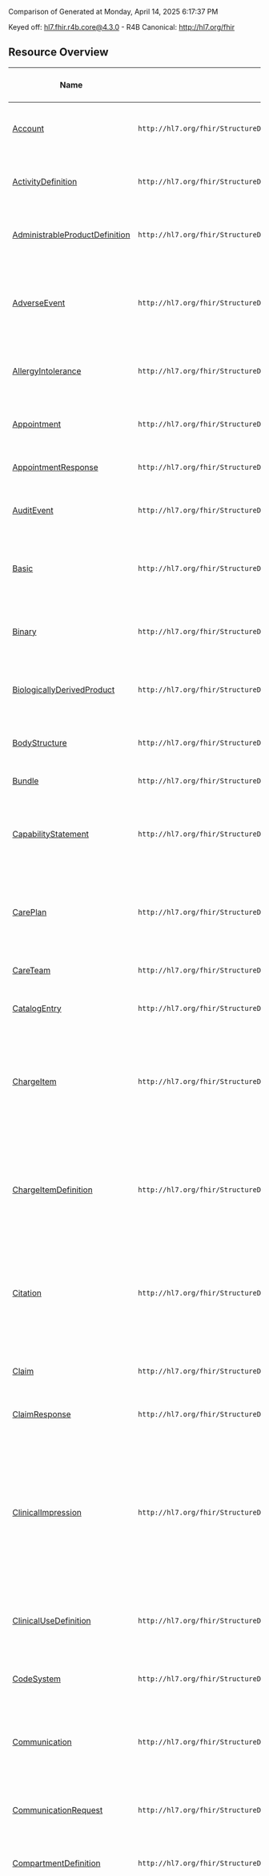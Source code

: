 Comparison of 
Generated at Monday, April 14, 2025 6:17:37 PM

Keyed off: hl7.fhir.r4b.core@4.3.0 - R4B
Canonical: http://hl7.org/fhir

## Resource Overview
| Name | Canonical | Description | Path to R2 | Path to R3 | Path to R4 | Path to R5 |
| --- | --- | --- | --- | --- | --- | --- |
| [Account](Resources/Account.md) | `http://hl7.org/fhir/StructureDefinition/Account\|4.3.0` | A financial tool for tracking value accrued for a particular purpose.  In the healthcare field, used to track charges for a patient, cost centers, etc. | ✔ | ✔ | ✔ | ✔ |
| [ActivityDefinition](Resources/ActivityDefinition.md) | `http://hl7.org/fhir/StructureDefinition/ActivityDefinition\|4.3.0` | This resource allows for the definition of some activity to be performed, independent of a particular patient, practitioner, or other performance context. |  | ✔ | ✔ | ✔ |
| [AdministrableProductDefinition](Resources/AdministrableProductDefinition.md) | `http://hl7.org/fhir/StructureDefinition/AdministrableProductDefinition\|4.3.0` | A medicinal product in the final form which is suitable for administering to a patient (after any mixing of multiple components, dissolution etc. has been performed). |  |  |  | ✔ |
| [AdverseEvent](Resources/AdverseEvent.md) | `http://hl7.org/fhir/StructureDefinition/AdverseEvent\|4.3.0` | Actual or  potential/avoided event causing unintended physical injury resulting from or contributed to by medical care, a research study or other healthcare setting factors that requires additional monitoring, treatment, or hospitalization, or that results in death. |  | ✔ | ✔ | ✔ |
| [AllergyIntolerance](Resources/AllergyIntolerance.md) | `http://hl7.org/fhir/StructureDefinition/AllergyIntolerance\|4.3.0` | Risk of harmful or undesirable, physiological response which is unique to an individual and associated with exposure to a substance. | ✔ | ✔ | ✔ | ✔ |
| [Appointment](Resources/Appointment.md) | `http://hl7.org/fhir/StructureDefinition/Appointment\|4.3.0` | A booking of a healthcare event among patient(s), practitioner(s), related person(s) and/or device(s) for a specific date/time. This may result in one or more Encounter(s). | ✔ | ✔ | ✔ | ✔ |
| [AppointmentResponse](Resources/AppointmentResponse.md) | `http://hl7.org/fhir/StructureDefinition/AppointmentResponse\|4.3.0` | A reply to an appointment request for a patient and/or practitioner(s), such as a confirmation or rejection. | ✔ | ✔ | ✔ | ✔ |
| [AuditEvent](Resources/AuditEvent.md) | `http://hl7.org/fhir/StructureDefinition/AuditEvent\|4.3.0` | A record of an event made for purposes of maintaining a security log. Typical uses include detection of intrusion attempts and monitoring for inappropriate usage. | ✔ | ✔ | ✔ | ✔ |
| [Basic](Resources/Basic.md) | `http://hl7.org/fhir/StructureDefinition/Basic\|4.3.0` | Basic is used for handling concepts not yet defined in FHIR, narrative-only resources that don't map to an existing resource, and custom resources not appropriate for inclusion in the FHIR specification. | ✔ | ✔ | ✔ | ✔ |
| [Binary](Resources/Binary.md) | `http://hl7.org/fhir/StructureDefinition/Binary\|4.3.0` | A resource that represents the data of a single raw artifact as digital content accessible in its native format.  A Binary resource can contain any content, whether text, image, pdf, zip archive, etc. | ✔ | ✔ | ✔ | ✔ |
| [BiologicallyDerivedProduct](Resources/BiologicallyDerivedProduct.md) | `http://hl7.org/fhir/StructureDefinition/BiologicallyDerivedProduct\|4.3.0` | A material substance originating from a biological entity intended to be transplanted or infused<br/>into another (possibly the same) biological entity. |  |  | ✔ | ✔ |
| [BodyStructure](Resources/BodyStructure.md) | `http://hl7.org/fhir/StructureDefinition/BodyStructure\|4.3.0` | Record details about an anatomical structure.  This resource may be used when a coded concept does not provide the necessary detail needed for the use case. | ✔ | ✔ | ✔ | ✔ |
| [Bundle](Resources/Bundle.md) | `http://hl7.org/fhir/StructureDefinition/Bundle\|4.3.0` | A container for a collection of resources. | ✔ | ✔ | ✔ | ✔ |
| [CapabilityStatement](Resources/CapabilityStatement.md) | `http://hl7.org/fhir/StructureDefinition/CapabilityStatement\|4.3.0` | A Capability Statement documents a set of capabilities (behaviors) of a FHIR Server for a particular version of FHIR that may be used as a statement of actual server functionality or a statement of required or desired server implementation. | ✔ | ✔ | ✔ | ✔ |
| [CarePlan](Resources/CarePlan.md) | `http://hl7.org/fhir/StructureDefinition/CarePlan\|4.3.0` | Describes the intention of how one or more practitioners intend to deliver care for a particular patient, group or community for a period of time, possibly limited to care for a specific condition or set of conditions. | ✔ | ✔ | ✔ | ✔ |
| [CareTeam](Resources/CareTeam.md) | `http://hl7.org/fhir/StructureDefinition/CareTeam\|4.3.0` | The Care Team includes all the people and organizations who plan to participate in the coordination and delivery of care for a patient. |  | ✔ | ✔ | ✔ |
| [CatalogEntry](Resources/CatalogEntry.md) | `http://hl7.org/fhir/StructureDefinition/CatalogEntry\|4.3.0` | Catalog entries are wrappers that contextualize items included in a catalog. |  |  | ✔ |  |
| [ChargeItem](Resources/ChargeItem.md) | `http://hl7.org/fhir/StructureDefinition/ChargeItem\|4.3.0` | The resource ChargeItem describes the provision of healthcare provider products for a certain patient, therefore referring not only to the product, but containing in addition details of the provision, like date, time, amounts and participating organizations and persons. Main Usage of the ChargeItem is to enable the billing process and internal cost allocation. |  | ✔ | ✔ | ✔ |
| [ChargeItemDefinition](Resources/ChargeItemDefinition.md) | `http://hl7.org/fhir/StructureDefinition/ChargeItemDefinition\|4.3.0` | The ChargeItemDefinition resource provides the properties that apply to the (billing) codes necessary to calculate costs and prices. The properties may differ largely depending on type and realm, therefore this resource gives only a rough structure and requires profiling for each type of billing code system. |  |  | ✔ | ✔ |
| [Citation](Resources/Citation.md) | `http://hl7.org/fhir/StructureDefinition/Citation\|4.3.0` | The Citation Resource enables reference to any knowledge artifact for purposes of identification and attribution. The Citation Resource supports existing reference structures and developing publication practices such as versioning, expressing complex contributorship roles, and referencing computable resources. |  |  |  | ✔ |
| [Claim](Resources/Claim.md) | `http://hl7.org/fhir/StructureDefinition/Claim\|4.3.0` | A provider issued list of professional services and products which have been provided, or are to be provided, to a patient which is sent to an insurer for reimbursement. | ✔ | ✔ | ✔ | ✔ |
| [ClaimResponse](Resources/ClaimResponse.md) | `http://hl7.org/fhir/StructureDefinition/ClaimResponse\|4.3.0` | This resource provides the adjudication details from the processing of a Claim resource. | ✔ | ✔ | ✔ | ✔ |
| [ClinicalImpression](Resources/ClinicalImpression.md) | `http://hl7.org/fhir/StructureDefinition/ClinicalImpression\|4.3.0` | A record of a clinical assessment performed to determine what problem(s) may affect the patient and before planning the treatments or management strategies that are best to manage a patient's condition. Assessments are often 1:1 with a clinical consultation / encounter,  but this varies greatly depending on the clinical workflow. This resource is called "ClinicalImpression" rather than "ClinicalAssessment" to avoid confusion with the recording of assessment tools such as Apgar score. | ✔ | ✔ | ✔ | ✔ |
| [ClinicalUseDefinition](Resources/ClinicalUseDefinition.md) | `http://hl7.org/fhir/StructureDefinition/ClinicalUseDefinition\|4.3.0` | A single issue - either an indication, contraindication, interaction or an undesirable effect for a medicinal product, medication, device or procedure. |  |  |  | ✔ |
| [CodeSystem](Resources/CodeSystem.md) | `http://hl7.org/fhir/StructureDefinition/CodeSystem\|4.3.0` | The CodeSystem resource is used to declare the existence of and describe a code system or code system supplement and its key properties, and optionally define a part or all of its content. | ✔ | ✔ | ✔ | ✔ |
| [Communication](Resources/Communication.md) | `http://hl7.org/fhir/StructureDefinition/Communication\|4.3.0` | An occurrence of information being transmitted; e.g. an alert that was sent to a responsible provider, a public health agency that was notified about a reportable condition. | ✔ | ✔ | ✔ | ✔ |
| [CommunicationRequest](Resources/CommunicationRequest.md) | `http://hl7.org/fhir/StructureDefinition/CommunicationRequest\|4.3.0` | A request to convey information; e.g. the CDS system proposes that an alert be sent to a responsible provider, the CDS system proposes that the public health agency be notified about a reportable condition. | ✔ | ✔ | ✔ | ✔ |
| [CompartmentDefinition](Resources/CompartmentDefinition.md) | `http://hl7.org/fhir/StructureDefinition/CompartmentDefinition\|4.3.0` | A compartment definition that defines how resources are accessed on a server. |  | ✔ | ✔ | ✔ |
| [Composition](Resources/Composition.md) | `http://hl7.org/fhir/StructureDefinition/Composition\|4.3.0` | A set of healthcare-related information that is assembled together into a single logical package that provides a single coherent statement of meaning, establishes its own context and that has clinical attestation with regard to who is making the statement. A Composition defines the structure and narrative content necessary for a document. However, a Composition alone does not constitute a document. Rather, the Composition must be the first entry in a Bundle where Bundle.type=document, and any other resources referenced from Composition must be included as subsequent entries in the Bundle (for example Patient, Practitioner, Encounter, etc.). | ✔ | ✔ | ✔ | ✔ |
| [ConceptMap](Resources/ConceptMap.md) | `http://hl7.org/fhir/StructureDefinition/ConceptMap\|4.3.0` | A statement of relationships from one set of concepts to one or more other concepts - either concepts in code systems, or data element/data element concepts, or classes in class models. | ✔ | ✔ | ✔ | ✔ |
| [Condition](Resources/Condition.md) | `http://hl7.org/fhir/StructureDefinition/Condition\|4.3.0` | A clinical condition, problem, diagnosis, or other event, situation, issue, or clinical concept that has risen to a level of concern. | ✔ | ✔ | ✔ | ✔ |
| [Consent](Resources/Consent.md) | `http://hl7.org/fhir/StructureDefinition/Consent\|4.3.0` | A record of a healthcare consumer’s  choices, which permits or denies identified recipient(s) or recipient role(s) to perform one or more actions within a given policy context, for specific purposes and periods of time. |  | ✔ | ✔ | ✔ |
| [Contract](Resources/Contract.md) | `http://hl7.org/fhir/StructureDefinition/Contract\|4.3.0` | Legally enforceable, formally recorded unilateral or bilateral directive i.e., a policy or agreement. | ✔ | ✔ | ✔ | ✔ |
| [Coverage](Resources/Coverage.md) | `http://hl7.org/fhir/StructureDefinition/Coverage\|4.3.0` | Financial instrument which may be used to reimburse or pay for health care products and services. Includes both insurance and self-payment. | ✔ | ✔ | ✔ | ✔ |
| [CoverageEligibilityRequest](Resources/CoverageEligibilityRequest.md) | `http://hl7.org/fhir/StructureDefinition/CoverageEligibilityRequest\|4.3.0` | The CoverageEligibilityRequest provides patient and insurance coverage information to an insurer for them to respond, in the form of an CoverageEligibilityResponse, with information regarding whether the stated coverage is valid and in-force and optionally to provide the insurance details of the policy. | ✔ | ✔ | ✔ | ✔ |
| [CoverageEligibilityResponse](Resources/CoverageEligibilityResponse.md) | `http://hl7.org/fhir/StructureDefinition/CoverageEligibilityResponse\|4.3.0` | This resource provides eligibility and plan details from the processing of an CoverageEligibilityRequest resource. | ✔ | ✔ | ✔ | ✔ |
| [DetectedIssue](Resources/DetectedIssue.md) | `http://hl7.org/fhir/StructureDefinition/DetectedIssue\|4.3.0` | Indicates an actual or potential clinical issue with or between one or more active or proposed clinical actions for a patient; e.g. Drug-drug interaction, Ineffective treatment frequency, Procedure-condition conflict, etc. | ✔ | ✔ | ✔ | ✔ |
| [Device](Resources/Device.md) | `http://hl7.org/fhir/StructureDefinition/Device\|4.3.0` | A type of a manufactured item that is used in the provision of healthcare without being substantially changed through that activity. The device may be a medical or non-medical device. | ✔ | ✔ | ✔ | ✔ |
| [DeviceDefinition](Resources/DeviceDefinition.md) | `http://hl7.org/fhir/StructureDefinition/DeviceDefinition\|4.3.0` | The characteristics, operational status and capabilities of a medical-related component of a medical device. |  |  | ✔ | ✔ |
| [DeviceMetric](Resources/DeviceMetric.md) | `http://hl7.org/fhir/StructureDefinition/DeviceMetric\|4.3.0` | Describes a measurement, calculation or setting capability of a medical device. | ✔ | ✔ | ✔ | ✔ |
| [DeviceRequest](Resources/DeviceRequest.md) | `http://hl7.org/fhir/StructureDefinition/DeviceRequest\|4.3.0` | Represents a request for a patient to employ a medical device. The device may be an implantable device, or an external assistive device, such as a walker. | ✔ | ✔ | ✔ | ✔ |
| [DeviceUseStatement](Resources/DeviceUseStatement.md) | `http://hl7.org/fhir/StructureDefinition/DeviceUseStatement\|4.3.0` | A record of a device being used by a patient where the record is the result of a report from the patient or another clinician. | ✔ | ✔ | ✔ | ✔ |
| [DiagnosticReport](Resources/DiagnosticReport.md) | `http://hl7.org/fhir/StructureDefinition/DiagnosticReport\|4.3.0` | The findings and interpretation of diagnostic  tests performed on patients, groups of patients, devices, and locations, and/or specimens derived from these. The report includes clinical context such as requesting and provider information, and some mix of atomic results, images, textual and coded interpretations, and formatted representation of diagnostic reports. | ✔ | ✔ | ✔ | ✔ |
| [DocumentManifest](Resources/DocumentManifest.md) | `http://hl7.org/fhir/StructureDefinition/DocumentManifest\|4.3.0` | A collection of documents compiled for a purpose together with metadata that applies to the collection. | ✔ | ✔ | ✔ |  |
| [DocumentReference](Resources/DocumentReference.md) | `http://hl7.org/fhir/StructureDefinition/DocumentReference\|4.3.0` | A reference to a document of any kind for any purpose. Provides metadata about the document so that the document can be discovered and managed. The scope of a document is any seralized object with a mime-type, so includes formal patient centric documents (CDA), cliical notes, scanned paper, and non-patient specific documents like policy text. | ✔ | ✔ | ✔ | ✔ |
| [DomainResource](Resources/DomainResource.md) | `http://hl7.org/fhir/StructureDefinition/DomainResource\|4.3.0` | A resource that includes narrative, extensions, and contained resources. | ✔ | ✔ | ✔ | ✔ |
| [Encounter](Resources/Encounter.md) | `http://hl7.org/fhir/StructureDefinition/Encounter\|4.3.0` | An interaction between a patient and healthcare provider(s) for the purpose of providing healthcare service(s) or assessing the health status of a patient. | ✔ | ✔ | ✔ | ✔ |
| [Endpoint](Resources/Endpoint.md) | `http://hl7.org/fhir/StructureDefinition/Endpoint\|4.3.0` | The technical details of an endpoint that can be used for electronic services, such as for web services providing XDS.b or a REST endpoint for another FHIR server. This may include any security context information. |  | ✔ | ✔ | ✔ |
| [EnrollmentRequest](Resources/EnrollmentRequest.md) | `http://hl7.org/fhir/StructureDefinition/EnrollmentRequest\|4.3.0` | This resource provides the insurance enrollment details to the insurer regarding a specified coverage. | ✔ | ✔ | ✔ | ✔ |
| [EnrollmentResponse](Resources/EnrollmentResponse.md) | `http://hl7.org/fhir/StructureDefinition/EnrollmentResponse\|4.3.0` | This resource provides enrollment and plan details from the processing of an EnrollmentRequest resource. | ✔ | ✔ | ✔ | ✔ |
| [EpisodeOfCare](Resources/EpisodeOfCare.md) | `http://hl7.org/fhir/StructureDefinition/EpisodeOfCare\|4.3.0` | An association between a patient and an organization / healthcare provider(s) during which time encounters may occur. The managing organization assumes a level of responsibility for the patient during this time. | ✔ | ✔ | ✔ | ✔ |
| [EventDefinition](Resources/EventDefinition.md) | `http://hl7.org/fhir/StructureDefinition/EventDefinition\|4.3.0` | The EventDefinition resource provides a reusable description of when a particular event can occur. |  |  | ✔ | ✔ |
| [Evidence](Resources/Evidence.md) | `http://hl7.org/fhir/StructureDefinition/Evidence\|4.3.0` | The Evidence Resource provides a machine-interpretable expression of an evidence concept including the evidence variables (eg population, exposures/interventions, comparators, outcomes, measured variables, confounding variables), the statistics, and the certainty of this evidence. |  |  | ✔ | ✔ |
| [EvidenceReport](Resources/EvidenceReport.md) | `http://hl7.org/fhir/StructureDefinition/EvidenceReport\|4.3.0` | The EvidenceReport Resource is a specialized container for a collection of resources and codable concepts, adapted to support compositions of Evidence, EvidenceVariable, and Citation resources and related concepts. |  |  |  | ✔ |
| [EvidenceVariable](Resources/EvidenceVariable.md) | `http://hl7.org/fhir/StructureDefinition/EvidenceVariable\|4.3.0` | The EvidenceVariable resource describes an element that knowledge (Evidence) is about. |  |  | ✔ | ✔ |
| [ExampleScenario](Resources/ExampleScenario.md) | `http://hl7.org/fhir/StructureDefinition/ExampleScenario\|4.3.0` | Example of workflow instance. |  |  | ✔ | ✔ |
| [ExplanationOfBenefit](Resources/ExplanationOfBenefit.md) | `http://hl7.org/fhir/StructureDefinition/ExplanationOfBenefit\|4.3.0` | This resource provides: the claim details; adjudication details from the processing of a Claim; and optionally account balance information, for informing the subscriber of the benefits provided. | ✔ | ✔ | ✔ | ✔ |
| [FamilyMemberHistory](Resources/FamilyMemberHistory.md) | `http://hl7.org/fhir/StructureDefinition/FamilyMemberHistory\|4.3.0` | Significant health conditions for a person related to the patient relevant in the context of care for the patient. | ✔ | ✔ | ✔ | ✔ |
| [Flag](Resources/Flag.md) | `http://hl7.org/fhir/StructureDefinition/Flag\|4.3.0` | Prospective warnings of potential issues when providing care to the patient. | ✔ | ✔ | ✔ | ✔ |
| [Goal](Resources/Goal.md) | `http://hl7.org/fhir/StructureDefinition/Goal\|4.3.0` | Describes the intended objective(s) for a patient, group or organization care, for example, weight loss, restoring an activity of daily living, obtaining herd immunity via immunization, meeting a process improvement objective, etc. | ✔ | ✔ | ✔ | ✔ |
| [GraphDefinition](Resources/GraphDefinition.md) | `http://hl7.org/fhir/StructureDefinition/GraphDefinition\|4.3.0` | A formal computable definition of a graph of resources - that is, a coherent set of resources that form a graph by following references. The Graph Definition resource defines a set and makes rules about the set. |  | ✔ | ✔ | ✔ |
| [Group](Resources/Group.md) | `http://hl7.org/fhir/StructureDefinition/Group\|4.3.0` | Represents a defined collection of entities that may be discussed or acted upon collectively but which are not expected to act collectively, and are not formally or legally recognized; i.e. a collection of entities that isn't an Organization. | ✔ | ✔ | ✔ | ✔ |
| [GuidanceResponse](Resources/GuidanceResponse.md) | `http://hl7.org/fhir/StructureDefinition/GuidanceResponse\|4.3.0` | A guidance response is the formal response to a guidance request, including any output parameters returned by the evaluation, as well as the description of any proposed actions to be taken. |  | ✔ | ✔ | ✔ |
| [HealthcareService](Resources/HealthcareService.md) | `http://hl7.org/fhir/StructureDefinition/HealthcareService\|4.3.0` | The details of a healthcare service available at a location. | ✔ | ✔ | ✔ | ✔ |
| [ImagingStudy](Resources/ImagingStudy.md) | `http://hl7.org/fhir/StructureDefinition/ImagingStudy\|4.3.0` | Representation of the content produced in a DICOM imaging study. A study comprises a set of series, each of which includes a set of Service-Object Pair Instances (SOP Instances - images or other data) acquired or produced in a common context.  A series is of only one modality (e.g. X-ray, CT, MR, ultrasound), but a study may have multiple series of different modalities. | ✔ | ✔ | ✔ | ✔ |
| [Immunization](Resources/Immunization.md) | `http://hl7.org/fhir/StructureDefinition/Immunization\|4.3.0` | Describes the event of a patient being administered a vaccine or a record of an immunization as reported by a patient, a clinician or another party. | ✔ | ✔ | ✔ | ✔ |
| [ImmunizationEvaluation](Resources/ImmunizationEvaluation.md) | `http://hl7.org/fhir/StructureDefinition/ImmunizationEvaluation\|4.3.0` | Describes a comparison of an immunization event against published recommendations to determine if the administration is "valid" in relation to those  recommendations. |  |  | ✔ | ✔ |
| [ImmunizationRecommendation](Resources/ImmunizationRecommendation.md) | `http://hl7.org/fhir/StructureDefinition/ImmunizationRecommendation\|4.3.0` | A patient's point-in-time set of recommendations (i.e. forecasting) according to a published schedule with optional supporting justification. | ✔ | ✔ | ✔ | ✔ |
| [ImplementationGuide](Resources/ImplementationGuide.md) | `http://hl7.org/fhir/StructureDefinition/ImplementationGuide\|4.3.0` | A set of rules of how a particular interoperability or standards problem is solved - typically through the use of FHIR resources. This resource is used to gather all the parts of an implementation guide into a logical whole and to publish a computable definition of all the parts. | ✔ | ✔ | ✔ | ✔ |
| [Ingredient](Resources/Ingredient.md) | `http://hl7.org/fhir/StructureDefinition/Ingredient\|4.3.0` | An ingredient of a manufactured item or pharmaceutical product. |  |  |  | ✔ |
| [InsurancePlan](Resources/InsurancePlan.md) | `http://hl7.org/fhir/StructureDefinition/InsurancePlan\|4.3.0` | Details of a Health Insurance product/plan provided by an organization. |  |  | ✔ | ✔ |
| [Invoice](Resources/Invoice.md) | `http://hl7.org/fhir/StructureDefinition/Invoice\|4.3.0` | Invoice containing collected ChargeItems from an Account with calculated individual and total price for Billing purpose. |  |  | ✔ | ✔ |
| [Library](Resources/Library.md) | `http://hl7.org/fhir/StructureDefinition/Library\|4.3.0` | The Library resource is a general-purpose container for knowledge asset definitions. It can be used to describe and expose existing knowledge assets such as logic libraries and information model descriptions, as well as to describe a collection of knowledge assets. |  | ✔ | ✔ | ✔ |
| [Linkage](Resources/Linkage.md) | `http://hl7.org/fhir/StructureDefinition/Linkage\|4.3.0` | Identifies two or more records (resource instances) that refer to the same real-world "occurrence". |  | ✔ | ✔ | ✔ |
| [List](Resources/List.md) | `http://hl7.org/fhir/StructureDefinition/List\|4.3.0` | A list is a curated collection of resources. | ✔ | ✔ | ✔ | ✔ |
| [Location](Resources/Location.md) | `http://hl7.org/fhir/StructureDefinition/Location\|4.3.0` | Details and position information for a physical place where services are provided and resources and participants may be stored, found, contained, or accommodated. | ✔ | ✔ | ✔ | ✔ |
| [ManufacturedItemDefinition](Resources/ManufacturedItemDefinition.md) | `http://hl7.org/fhir/StructureDefinition/ManufacturedItemDefinition\|4.3.0` | The definition and characteristics of a medicinal manufactured item, such as a tablet or capsule, as contained in a packaged medicinal product. |  |  |  | ✔ |
| [Measure](Resources/Measure.md) | `http://hl7.org/fhir/StructureDefinition/Measure\|4.3.0` | The Measure resource provides the definition of a quality measure. |  | ✔ | ✔ | ✔ |
| [MeasureReport](Resources/MeasureReport.md) | `http://hl7.org/fhir/StructureDefinition/MeasureReport\|4.3.0` | The MeasureReport resource contains the results of the calculation of a measure; and optionally a reference to the resources involved in that calculation. |  | ✔ | ✔ | ✔ |
| [Media](Resources/Media.md) | `http://hl7.org/fhir/StructureDefinition/Media\|4.3.0` | A photo, video, or audio recording acquired or used in healthcare. The actual content may be inline or provided by direct reference. | ✔ | ✔ | ✔ |  |
| [Medication](Resources/Medication.md) | `http://hl7.org/fhir/StructureDefinition/Medication\|4.3.0` | This resource is primarily used for the identification and definition of a medication for the purposes of prescribing, dispensing, and administering a medication as well as for making statements about medication use. | ✔ | ✔ | ✔ | ✔ |
| [MedicationAdministration](Resources/MedicationAdministration.md) | `http://hl7.org/fhir/StructureDefinition/MedicationAdministration\|4.3.0` | Describes the event of a patient consuming or otherwise being administered a medication.  This may be as simple as swallowing a tablet or it may be a long running infusion.  Related resources tie this event to the authorizing prescription, and the specific encounter between patient and health care practitioner. | ✔ | ✔ | ✔ | ✔ |
| [MedicationDispense](Resources/MedicationDispense.md) | `http://hl7.org/fhir/StructureDefinition/MedicationDispense\|4.3.0` | Indicates that a medication product is to be or has been dispensed for a named person/patient.  This includes a description of the medication product (supply) provided and the instructions for administering the medication.  The medication dispense is the result of a pharmacy system responding to a medication order. | ✔ | ✔ | ✔ | ✔ |
| [MedicationKnowledge](Resources/MedicationKnowledge.md) | `http://hl7.org/fhir/StructureDefinition/MedicationKnowledge\|4.3.0` | Information about a medication that is used to support knowledge. |  |  | ✔ | ✔ |
| [MedicationRequest](Resources/MedicationRequest.md) | `http://hl7.org/fhir/StructureDefinition/MedicationRequest\|4.3.0` | An order or request for both supply of the medication and the instructions for administration of the medication to a patient. The resource is called "MedicationRequest" rather than "MedicationPrescription" or "MedicationOrder" to generalize the use across inpatient and outpatient settings, including care plans, etc., and to harmonize with workflow patterns. | ✔ | ✔ | ✔ | ✔ |
| [MedicationStatement](Resources/MedicationStatement.md) | `http://hl7.org/fhir/StructureDefinition/MedicationStatement\|4.3.0` | A record of a medication that is being consumed by a patient.   A MedicationStatement may indicate that the patient may be taking the medication now or has taken the medication in the past or will be taking the medication in the future.  The source of this information can be the patient, significant other (such as a family member or spouse), or a clinician.  A common scenario where this information is captured is during the history taking process during a patient visit or stay.   The medication information may come from sources such as the patient's memory, from a prescription bottle,  or from a list of medications the patient, clinician or other party maintains. <br/><br/>The primary difference between a medication statement and a medication administration is that the medication administration has complete administration information and is based on actual administration information from the person who administered the medication.  A medication statement is often, if not always, less specific.  There is no required date/time when the medication was administered, in fact we only know that a source has reported the patient is taking this medication, where details such as time, quantity, or rate or even medication product may be incomplete or missing or less precise.  As stated earlier, the medication statement information may come from the patient's memory, from a prescription bottle or from a list of medications the patient, clinician or other party maintains.  Medication administration is more formal and is not missing detailed information. | ✔ | ✔ | ✔ | ✔ |
| [MedicinalProductDefinition](Resources/MedicinalProductDefinition.md) | `http://hl7.org/fhir/StructureDefinition/MedicinalProductDefinition\|4.3.0` | Detailed definition of a medicinal product, typically for uses other than direct patient care (e.g. regulatory use, drug catalogs, to support prescribing, adverse events management etc.). |  |  |  | ✔ |
| [MessageDefinition](Resources/MessageDefinition.md) | `http://hl7.org/fhir/StructureDefinition/MessageDefinition\|4.3.0` | Defines the characteristics of a message that can be shared between systems, including the type of event that initiates the message, the content to be transmitted and what response(s), if any, are permitted. |  | ✔ | ✔ | ✔ |
| [MessageHeader](Resources/MessageHeader.md) | `http://hl7.org/fhir/StructureDefinition/MessageHeader\|4.3.0` | The header for a message exchange that is either requesting or responding to an action.  The reference(s) that are the subject of the action as well as other information related to the action are typically transmitted in a bundle in which the MessageHeader resource instance is the first resource in the bundle. | ✔ | ✔ | ✔ | ✔ |
| [MolecularSequence](Resources/MolecularSequence.md) | `http://hl7.org/fhir/StructureDefinition/MolecularSequence\|4.3.0` | Raw data describing a biological sequence. |  | ✔ | ✔ | ✔ |
| [NamingSystem](Resources/NamingSystem.md) | `http://hl7.org/fhir/StructureDefinition/NamingSystem\|4.3.0` | A curated namespace that issues unique symbols within that namespace for the identification of concepts, people, devices, etc.  Represents a "System" used within the Identifier and Coding data types. | ✔ | ✔ | ✔ | ✔ |
| [NutritionOrder](Resources/NutritionOrder.md) | `http://hl7.org/fhir/StructureDefinition/NutritionOrder\|4.3.0` | A request to supply a diet, formula feeding (enteral) or oral nutritional supplement to a patient/resident. | ✔ | ✔ | ✔ | ✔ |
| [NutritionProduct](Resources/NutritionProduct.md) | `http://hl7.org/fhir/StructureDefinition/NutritionProduct\|4.3.0` | A food or fluid product that is consumed by patients. |  |  |  | ✔ |
| [Observation](Resources/Observation.md) | `http://hl7.org/fhir/StructureDefinition/Observation\|4.3.0` | Measurements and simple assertions made about a patient, device or other subject. | ✔ | ✔ | ✔ | ✔ |
| [ObservationDefinition](Resources/ObservationDefinition.md) | `http://hl7.org/fhir/StructureDefinition/ObservationDefinition\|4.3.0` | Set of definitional characteristics for a kind of observation or measurement produced or consumed by an orderable health care service. |  |  | ✔ | ✔ |
| [OperationDefinition](Resources/OperationDefinition.md) | `http://hl7.org/fhir/StructureDefinition/OperationDefinition\|4.3.0` | A formal computable definition of an operation (on the RESTful interface) or a named query (using the search interaction). | ✔ | ✔ | ✔ | ✔ |
| [OperationOutcome](Resources/OperationOutcome.md) | `http://hl7.org/fhir/StructureDefinition/OperationOutcome\|4.3.0` | A collection of error, warning, or information messages that result from a system action. | ✔ | ✔ | ✔ | ✔ |
| [Organization](Resources/Organization.md) | `http://hl7.org/fhir/StructureDefinition/Organization\|4.3.0` | A formally or informally recognized grouping of people or organizations formed for the purpose of achieving some form of collective action.  Includes companies, institutions, corporations, departments, community groups, healthcare practice groups, payer/insurer, etc. | ✔ | ✔ | ✔ | ✔ |
| [OrganizationAffiliation](Resources/OrganizationAffiliation.md) | `http://hl7.org/fhir/StructureDefinition/OrganizationAffiliation\|4.3.0` | Defines an affiliation/assotiation/relationship between 2 distinct oganizations, that is not a part-of relationship/sub-division relationship. |  |  | ✔ | ✔ |
| [PackagedProductDefinition](Resources/PackagedProductDefinition.md) | `http://hl7.org/fhir/StructureDefinition/PackagedProductDefinition\|4.3.0` | A medically related item or items, in a container or package. |  |  |  | ✔ |
| [Parameters](Resources/Parameters.md) | `http://hl7.org/fhir/StructureDefinition/Parameters\|4.3.0` | This resource is a non-persisted resource used to pass information into and back from an [operation](operations.html). It has no other use, and there is no RESTful endpoint associated with it. | ✔ | ✔ | ✔ | ✔ |
| [Patient](Resources/Patient.md) | `http://hl7.org/fhir/StructureDefinition/Patient\|4.3.0` | Demographics and other administrative information about an individual or animal receiving care or other health-related services. | ✔ | ✔ | ✔ | ✔ |
| [PaymentNotice](Resources/PaymentNotice.md) | `http://hl7.org/fhir/StructureDefinition/PaymentNotice\|4.3.0` | This resource provides the status of the payment for goods and services rendered, and the request and response resource references. | ✔ | ✔ | ✔ | ✔ |
| [PaymentReconciliation](Resources/PaymentReconciliation.md) | `http://hl7.org/fhir/StructureDefinition/PaymentReconciliation\|4.3.0` | This resource provides the details including amount of a payment and allocates the payment items being paid. | ✔ | ✔ | ✔ | ✔ |
| [Person](Resources/Person.md) | `http://hl7.org/fhir/StructureDefinition/Person\|4.3.0` | Demographics and administrative information about a person independent of a specific health-related context. | ✔ | ✔ | ✔ | ✔ |
| [PlanDefinition](Resources/PlanDefinition.md) | `http://hl7.org/fhir/StructureDefinition/PlanDefinition\|4.3.0` | This resource allows for the definition of various types of plans as a sharable, consumable, and executable artifact. The resource is general enough to support the description of a broad range of clinical and non-clinical artifacts such as clinical decision support rules, order sets, protocols, and drug quality specifications. |  | ✔ | ✔ | ✔ |
| [Practitioner](Resources/Practitioner.md) | `http://hl7.org/fhir/StructureDefinition/Practitioner\|4.3.0` | A person who is directly or indirectly involved in the provisioning of healthcare. | ✔ | ✔ | ✔ | ✔ |
| [PractitionerRole](Resources/PractitionerRole.md) | `http://hl7.org/fhir/StructureDefinition/PractitionerRole\|4.3.0` | A specific set of Roles/Locations/specialties/services that a practitioner may perform at an organization for a period of time. |  | ✔ | ✔ | ✔ |
| [Procedure](Resources/Procedure.md) | `http://hl7.org/fhir/StructureDefinition/Procedure\|4.3.0` | An action that is or was performed on or for a patient. This can be a physical intervention like an operation, or less invasive like long term services, counseling, or hypnotherapy. | ✔ | ✔ | ✔ | ✔ |
| [Provenance](Resources/Provenance.md) | `http://hl7.org/fhir/StructureDefinition/Provenance\|4.3.0` | Provenance of a resource is a record that describes entities and processes involved in producing and delivering or otherwise influencing that resource. Provenance provides a critical foundation for assessing authenticity, enabling trust, and allowing reproducibility. Provenance assertions are a form of contextual metadata and can themselves become important records with their own provenance. Provenance statement indicates clinical significance in terms of confidence in authenticity, reliability, and trustworthiness, integrity, and stage in lifecycle (e.g. Document Completion - has the artifact been legally authenticated), all of which may impact security, privacy, and trust policies. | ✔ | ✔ | ✔ | ✔ |
| [Questionnaire](Resources/Questionnaire.md) | `http://hl7.org/fhir/StructureDefinition/Questionnaire\|4.3.0` | A structured set of questions intended to guide the collection of answers from end-users. Questionnaires provide detailed control over order, presentation, phraseology and grouping to allow coherent, consistent data collection. | ✔ | ✔ | ✔ | ✔ |
| [QuestionnaireResponse](Resources/QuestionnaireResponse.md) | `http://hl7.org/fhir/StructureDefinition/QuestionnaireResponse\|4.3.0` | A structured set of questions and their answers. The questions are ordered and grouped into coherent subsets, corresponding to the structure of the grouping of the questionnaire being responded to. | ✔ | ✔ | ✔ | ✔ |
| [RegulatedAuthorization](Resources/RegulatedAuthorization.md) | `http://hl7.org/fhir/StructureDefinition/RegulatedAuthorization\|4.3.0` | Regulatory approval, clearance or licencing related to a regulated product, treatment, facility or activity that is cited in a guidance, regulation, rule or legislative act. An example is Market Authorization relating to a Medicinal Product. |  |  |  | ✔ |
| [RelatedPerson](Resources/RelatedPerson.md) | `http://hl7.org/fhir/StructureDefinition/RelatedPerson\|4.3.0` | Information about a person that is involved in the care for a patient, but who is not the target of healthcare, nor has a formal responsibility in the care process. | ✔ | ✔ | ✔ | ✔ |
| [RequestGroup](Resources/RequestGroup.md) | `http://hl7.org/fhir/StructureDefinition/RequestGroup\|4.3.0` | A group of related requests that can be used to capture intended activities that have inter-dependencies such as "give this medication after that one". |  | ✔ | ✔ | ✔ |
| [ResearchDefinition](Resources/ResearchDefinition.md) | `http://hl7.org/fhir/StructureDefinition/ResearchDefinition\|4.3.0` | The ResearchDefinition resource describes the conditional state (population and any exposures being compared within the population) and outcome (if specified) that the knowledge (evidence, assertion, recommendation) is about. |  |  | ✔ |  |
| [ResearchElementDefinition](Resources/ResearchElementDefinition.md) | `http://hl7.org/fhir/StructureDefinition/ResearchElementDefinition\|4.3.0` | The ResearchElementDefinition resource describes a "PICO" element that knowledge (evidence, assertion, recommendation) is about. |  |  | ✔ |  |
| [ResearchStudy](Resources/ResearchStudy.md) | `http://hl7.org/fhir/StructureDefinition/ResearchStudy\|4.3.0` | A process where a researcher or organization plans and then executes a series of steps intended to increase the field of healthcare-related knowledge.  This includes studies of safety, efficacy, comparative effectiveness and other information about medications, devices, therapies and other interventional and investigative techniques.  A ResearchStudy involves the gathering of information about human or animal subjects. |  | ✔ | ✔ | ✔ |
| [ResearchSubject](Resources/ResearchSubject.md) | `http://hl7.org/fhir/StructureDefinition/ResearchSubject\|4.3.0` | A physical entity which is the primary unit of operational and/or administrative interest in a study. |  | ✔ | ✔ | ✔ |
| [Resource](Resources/Resource.md) | `http://hl7.org/fhir/StructureDefinition/Resource\|4.3.0` | This is the base resource type for everything. | ✔ | ✔ | ✔ | ✔ |
| [RiskAssessment](Resources/RiskAssessment.md) | `http://hl7.org/fhir/StructureDefinition/RiskAssessment\|4.3.0` | An assessment of the likely outcome(s) for a patient or other subject as well as the likelihood of each outcome. | ✔ | ✔ | ✔ | ✔ |
| [Schedule](Resources/Schedule.md) | `http://hl7.org/fhir/StructureDefinition/Schedule\|4.3.0` | A container for slots of time that may be available for booking appointments. | ✔ | ✔ | ✔ | ✔ |
| [SearchParameter](Resources/SearchParameter.md) | `http://hl7.org/fhir/StructureDefinition/SearchParameter\|4.3.0` | A search parameter that defines a named search item that can be used to search/filter on a resource. | ✔ | ✔ | ✔ | ✔ |
| [ServiceRequest](Resources/ServiceRequest.md) | `http://hl7.org/fhir/StructureDefinition/ServiceRequest\|4.3.0` | A record of a request for service such as diagnostic investigations, treatments, or operations to be performed. | ✔ | ✔ | ✔ | ✔ |
| [Slot](Resources/Slot.md) | `http://hl7.org/fhir/StructureDefinition/Slot\|4.3.0` | A slot of time on a schedule that may be available for booking appointments. | ✔ | ✔ | ✔ | ✔ |
| [Specimen](Resources/Specimen.md) | `http://hl7.org/fhir/StructureDefinition/Specimen\|4.3.0` | A sample to be used for analysis. | ✔ | ✔ | ✔ | ✔ |
| [SpecimenDefinition](Resources/SpecimenDefinition.md) | `http://hl7.org/fhir/StructureDefinition/SpecimenDefinition\|4.3.0` | A kind of specimen with associated set of requirements. |  |  | ✔ | ✔ |
| [StructureDefinition](Resources/StructureDefinition.md) | `http://hl7.org/fhir/StructureDefinition/StructureDefinition\|4.3.0` | A definition of a FHIR structure. This resource is used to describe the underlying resources, data types defined in FHIR, and also for describing extensions and constraints on resources and data types. | ✔ | ✔ | ✔ | ✔ |
| [StructureMap](Resources/StructureMap.md) | `http://hl7.org/fhir/StructureDefinition/StructureMap\|4.3.0` | A Map of relationships between 2 structures that can be used to transform data. |  | ✔ | ✔ | ✔ |
| [Subscription](Resources/Subscription.md) | `http://hl7.org/fhir/StructureDefinition/Subscription\|4.3.0` | The subscription resource is used to define a push-based subscription from a server to another system. Once a subscription is registered with the server, the server checks every resource that is created or updated, and if the resource matches the given criteria, it sends a message on the defined "channel" so that another system can take an appropriate action. | ✔ | ✔ | ✔ | ✔ |
| [SubscriptionStatus](Resources/SubscriptionStatus.md) | `http://hl7.org/fhir/StructureDefinition/SubscriptionStatus\|4.3.0` | The SubscriptionStatus resource describes the state of a Subscription during notifications. |  |  |  | ✔ |
| [SubscriptionTopic](Resources/SubscriptionTopic.md) | `http://hl7.org/fhir/StructureDefinition/SubscriptionTopic\|4.3.0` | Describes a stream of resource state changes identified by trigger criteria and annotated with labels useful to filter projections from this topic. |  |  |  | ✔ |
| [Substance](Resources/Substance.md) | `http://hl7.org/fhir/StructureDefinition/Substance\|4.3.0` | A homogeneous material with a definite composition. | ✔ | ✔ | ✔ | ✔ |
| [SubstanceDefinition](Resources/SubstanceDefinition.md) | `http://hl7.org/fhir/StructureDefinition/SubstanceDefinition\|4.3.0` | The detailed description of a substance, typically at a level beyond what is used for prescribing. |  |  |  | ✔ |
| [SupplyDelivery](Resources/SupplyDelivery.md) | `http://hl7.org/fhir/StructureDefinition/SupplyDelivery\|4.3.0` | Record of delivery of what is supplied. | ✔ | ✔ | ✔ | ✔ |
| [SupplyRequest](Resources/SupplyRequest.md) | `http://hl7.org/fhir/StructureDefinition/SupplyRequest\|4.3.0` | A record of a request for a medication, substance or device used in the healthcare setting. | ✔ | ✔ | ✔ | ✔ |
| [Task](Resources/Task.md) | `http://hl7.org/fhir/StructureDefinition/Task\|4.3.0` | A task to be performed. | ✔ | ✔ | ✔ | ✔ |
| [TerminologyCapabilities](Resources/TerminologyCapabilities.md) | `http://hl7.org/fhir/StructureDefinition/TerminologyCapabilities\|4.3.0` | A TerminologyCapabilities resource documents a set of capabilities (behaviors) of a FHIR Terminology Server that may be used as a statement of actual server functionality or a statement of required or desired server implementation. |  |  | ✔ | ✔ |
| [TestReport](Resources/TestReport.md) | `http://hl7.org/fhir/StructureDefinition/TestReport\|4.3.0` | A summary of information based on the results of executing a TestScript. |  | ✔ | ✔ | ✔ |
| [TestScript](Resources/TestScript.md) | `http://hl7.org/fhir/StructureDefinition/TestScript\|4.3.0` | A structured set of tests against a FHIR server or client implementation to determine compliance against the FHIR specification. | ✔ | ✔ | ✔ | ✔ |
| [ValueSet](Resources/ValueSet.md) | `http://hl7.org/fhir/StructureDefinition/ValueSet\|4.3.0` | A ValueSet resource instance specifies a set of codes drawn from one or more code systems, intended for use in a particular context. Value sets link between [[[CodeSystem]]] definitions and their use in [coded elements](terminologies.html). | ✔ | ✔ | ✔ | ✔ |
| [VerificationResult](Resources/VerificationResult.md) | `http://hl7.org/fhir/StructureDefinition/VerificationResult\|4.3.0` | Describes validation requirements, source(s), status and dates for one or more elements. |  |  | ✔ | ✔ |
| [VisionPrescription](Resources/VisionPrescription.md) | `http://hl7.org/fhir/StructureDefinition/VisionPrescription\|4.3.0` | An authorization for the provision of glasses and/or contact lenses to a patient. | ✔ | ✔ | ✔ | ✔ |
